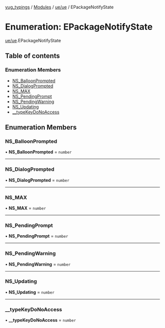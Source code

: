 [yug_typings](../README.md) / [Modules](../modules.md) / [ue/ue](../modules/ue_ue.md) / EPackageNotifyState

# Enumeration: EPackageNotifyState

[ue/ue](../modules/ue_ue.md).EPackageNotifyState

## Table of contents

### Enumeration Members

- [NS\_BalloonPrompted](ue_ue.EPackageNotifyState.md#ns_balloonprompted)
- [NS\_DialogPrompted](ue_ue.EPackageNotifyState.md#ns_dialogprompted)
- [NS\_MAX](ue_ue.EPackageNotifyState.md#ns_max)
- [NS\_PendingPrompt](ue_ue.EPackageNotifyState.md#ns_pendingprompt)
- [NS\_PendingWarning](ue_ue.EPackageNotifyState.md#ns_pendingwarning)
- [NS\_Updating](ue_ue.EPackageNotifyState.md#ns_updating)
- [\_\_typeKeyDoNoAccess](ue_ue.EPackageNotifyState.md#__typekeydonoaccess)

## Enumeration Members

### NS\_BalloonPrompted

• **NS\_BalloonPrompted** = `number`

___

### NS\_DialogPrompted

• **NS\_DialogPrompted** = `number`

___

### NS\_MAX

• **NS\_MAX** = `number`

___

### NS\_PendingPrompt

• **NS\_PendingPrompt** = `number`

___

### NS\_PendingWarning

• **NS\_PendingWarning** = `number`

___

### NS\_Updating

• **NS\_Updating** = `number`

___

### \_\_typeKeyDoNoAccess

• **\_\_typeKeyDoNoAccess** = `number`
